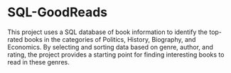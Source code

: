 # SQL-GoodReads
This project uses a SQL database of book information to identify the top-rated books in the categories of Politics, History, Biography, and Economics. By selecting and sorting data based on genre, author, and rating, the project provides a starting point for finding interesting books to read in these genres.
